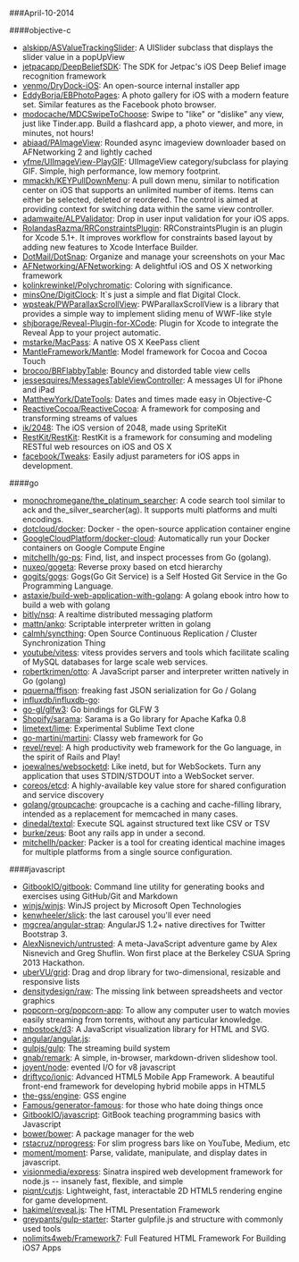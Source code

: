 ###April-10-2014

####objective-c
* [alskipp/ASValueTrackingSlider](https://github.com/alskipp/ASValueTrackingSlider): A UISlider subclass that displays the slider value in a popUpView
* [jetpacapp/DeepBeliefSDK](https://github.com/jetpacapp/DeepBeliefSDK): The SDK for Jetpac's iOS Deep Belief image recognition framework
* [venmo/DryDock-iOS](https://github.com/venmo/DryDock-iOS): An open-source internal installer app
* [EddyBorja/EBPhotoPages](https://github.com/EddyBorja/EBPhotoPages): A photo gallery for iOS with a modern feature set. Similar features as the Facebook photo browser.
* [modocache/MDCSwipeToChoose](https://github.com/modocache/MDCSwipeToChoose): Swipe to "like" or "dislike" any view, just like Tinder.app. Build a flashcard app, a photo viewer, and more, in minutes, not hours!
* [abiaad/PAImageView](https://github.com/abiaad/PAImageView): Rounded async imageview downloader based on AFNetworking 2 and lightly cached
* [yfme/UIImageView-PlayGIF](https://github.com/yfme/UIImageView-PlayGIF): UIImageView category/subclass for playing GIF. Simple, high performance, low memory footprint.
* [mmackh/KEYPullDownMenu](https://github.com/mmackh/KEYPullDownMenu): A pull down menu, similar to notification center on iOS that supports an unlimited number of items. Items can either be selected, deleted or reordered. The control is aimed at providing context for switching data within the same view controller.
* [adamwaite/ALPValidator](https://github.com/adamwaite/ALPValidator): Drop in user input validation for your iOS apps.
* [RolandasRazma/RRConstraintsPlugin](https://github.com/RolandasRazma/RRConstraintsPlugin): RRConstraintsPlugin is an plugin for Xcode 5.1+. It improves workflow for constraints based layout by adding new features to Xcode Interface Builder.
* [DotMail/DotSnap](https://github.com/DotMail/DotSnap): Organize and manage your screenshots on your Mac
* [AFNetworking/AFNetworking](https://github.com/AFNetworking/AFNetworking): A delightful iOS and OS X networking framework
* [kolinkrewinkel/Polychromatic](https://github.com/kolinkrewinkel/Polychromatic): Coloring with significance.
* [minsOne/DigitClock](https://github.com/minsOne/DigitClock): It`s just a simple and flat Digital Clock.
* [wpsteak/PWParallaxScrollView](https://github.com/wpsteak/PWParallaxScrollView): PWParallaxScrollView is a library that provides a simple way to implement sliding menu of WWF-like style
* [shjborage/Reveal-Plugin-for-XCode](https://github.com/shjborage/Reveal-Plugin-for-XCode): Plugin for Xcode to integrate the Reveal App to your project automatic.
* [mstarke/MacPass](https://github.com/mstarke/MacPass): A native OS X KeePass client 
* [MantleFramework/Mantle](https://github.com/MantleFramework/Mantle): Model framework for Cocoa and Cocoa Touch
* [brocoo/BRFlabbyTable](https://github.com/brocoo/BRFlabbyTable): Bouncy and distorded table view cells
* [jessesquires/MessagesTableViewController](https://github.com/jessesquires/MessagesTableViewController): A messages UI for iPhone and iPad
* [MatthewYork/DateTools](https://github.com/MatthewYork/DateTools): Dates and times made easy in Objective-C
* [ReactiveCocoa/ReactiveCocoa](https://github.com/ReactiveCocoa/ReactiveCocoa): A framework for composing and transforming streams of values
* [ik/2048](https://github.com/ik/2048): The iOS version of 2048, made using SpriteKit
* [RestKit/RestKit](https://github.com/RestKit/RestKit): RestKit is a framework for consuming and modeling RESTful web resources on iOS and OS X
* [facebook/Tweaks](https://github.com/facebook/Tweaks): Easily adjust parameters for iOS apps in development.

####go
* [monochromegane/the_platinum_searcher](https://github.com/monochromegane/the_platinum_searcher): A code search tool similar to ack and the_silver_searcher(ag). It supports multi platforms and multi encodings.
* [dotcloud/docker](https://github.com/dotcloud/docker): Docker - the open-source application container engine
* [GoogleCloudPlatform/docker-cloud](https://github.com/GoogleCloudPlatform/docker-cloud): Automatically run your Docker containers on Google Compute Engine
* [mitchellh/go-ps](https://github.com/mitchellh/go-ps): Find, list, and inspect processes from Go (golang).
* [nuxeo/gogeta](https://github.com/nuxeo/gogeta): Reverse proxy based on etcd hierarchy
* [gogits/gogs](https://github.com/gogits/gogs): Gogs(Go Git Service) is a Self Hosted Git Service in the Go Programming Language.
* [astaxie/build-web-application-with-golang](https://github.com/astaxie/build-web-application-with-golang): A golang ebook intro how to build a web with golang
* [bitly/nsq](https://github.com/bitly/nsq): A realtime distributed messaging platform
* [mattn/anko](https://github.com/mattn/anko): Scriptable interpreter written in golang
* [calmh/syncthing](https://github.com/calmh/syncthing): Open Source Continuous Replication / Cluster Synchronization Thing
* [youtube/vitess](https://github.com/youtube/vitess): vitess provides servers and tools which facilitate scaling of MySQL databases for large scale web services.
* [robertkrimen/otto](https://github.com/robertkrimen/otto): A JavaScript parser and interpreter written natively in Go (golang)
* [pquerna/ffjson](https://github.com/pquerna/ffjson): freaking fast JSON serialization for Go / Golang
* [influxdb/influxdb-go](https://github.com/influxdb/influxdb-go): 
* [go-gl/glfw3](https://github.com/go-gl/glfw3): Go bindings for GLFW 3
* [Shopify/sarama](https://github.com/Shopify/sarama): Sarama is a Go library for Apache Kafka 0.8 
* [limetext/lime](https://github.com/limetext/lime): Experimental Sublime Text clone
* [go-martini/martini](https://github.com/go-martini/martini): Classy web framework for Go
* [revel/revel](https://github.com/revel/revel): A high productivity web framework for the Go language, in the spirit of Rails and Play!
* [joewalnes/websocketd](https://github.com/joewalnes/websocketd): Like inetd, but for WebSockets. Turn any application that uses STDIN/STDOUT into a WebSocket server.
* [coreos/etcd](https://github.com/coreos/etcd): A highly-available key value store for shared configuration and service discovery
* [golang/groupcache](https://github.com/golang/groupcache): groupcache is a caching and cache-filling library, intended as a replacement for memcached in many cases.
* [dinedal/textql](https://github.com/dinedal/textql): Execute SQL against structured text like CSV or TSV
* [burke/zeus](https://github.com/burke/zeus): Boot any rails app in under a second.
* [mitchellh/packer](https://github.com/mitchellh/packer): Packer is a tool for creating identical machine images for multiple platforms from a single source configuration.

####javascript
* [GitbookIO/gitbook](https://github.com/GitbookIO/gitbook): Command line utility for generating books and exercises using GitHub/Git and Markdown
* [winjs/winjs](https://github.com/winjs/winjs): WinJS project by Microsoft Open Technologies
* [kenwheeler/slick](https://github.com/kenwheeler/slick): the last carousel you'll ever need
* [mgcrea/angular-strap](https://github.com/mgcrea/angular-strap): AngularJS 1.2+ native directives for Twitter Bootstrap 3.
* [AlexNisnevich/untrusted](https://github.com/AlexNisnevich/untrusted): A meta-JavaScript adventure game by Alex Nisnevich and Greg Shuflin. Won first place at the Berkeley CSUA Spring 2013 Hackathon.
* [uberVU/grid](https://github.com/uberVU/grid): Drag and drop library for two-dimensional, resizable and responsive lists
* [densitydesign/raw](https://github.com/densitydesign/raw): The missing link between spreadsheets and vector graphics
* [popcorn-org/popcorn-app](https://github.com/popcorn-org/popcorn-app): To allow any computer user to watch movies easily streaming from torrents, without any particular knowledge.
* [mbostock/d3](https://github.com/mbostock/d3): A JavaScript visualization library for HTML and SVG.
* [angular/angular.js](https://github.com/angular/angular.js): 
* [gulpjs/gulp](https://github.com/gulpjs/gulp): The streaming build system
* [gnab/remark](https://github.com/gnab/remark): A simple, in-browser, markdown-driven slideshow tool.
* [joyent/node](https://github.com/joyent/node): evented I/O for v8 javascript
* [driftyco/ionic](https://github.com/driftyco/ionic): Advanced HTML5 Mobile App Framework. A beautiful front-end framework for developing hybrid mobile apps in HTML5
* [the-gss/engine](https://github.com/the-gss/engine): GSS engine
* [Famous/generator-famous](https://github.com/Famous/generator-famous): for those who hate doing things once
* [GitbookIO/javascript](https://github.com/GitbookIO/javascript): GitBook teaching programming basics with Javascript
* [bower/bower](https://github.com/bower/bower): A package manager for the web
* [rstacruz/nprogress](https://github.com/rstacruz/nprogress): For slim progress bars like on YouTube, Medium, etc
* [moment/moment](https://github.com/moment/moment): Parse, validate, manipulate, and display dates in javascript.
* [visionmedia/express](https://github.com/visionmedia/express): Sinatra inspired web development framework for node.js -- insanely fast, flexible, and simple
* [piqnt/cutjs](https://github.com/piqnt/cutjs): Lightweight, fast, interactable 2D HTML5 rendering engine for game development.
* [hakimel/reveal.js](https://github.com/hakimel/reveal.js): The HTML Presentation Framework
* [greypants/gulp-starter](https://github.com/greypants/gulp-starter): Starter gulpfile.js and structure with commonly used tools
* [nolimits4web/Framework7](https://github.com/nolimits4web/Framework7): Full Featured HTML Framework For Building iOS7 Apps
